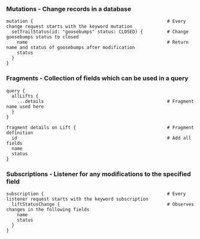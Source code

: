 ### Mutations - Change records in a database
    mutation {                                                  # Every change request starts with the keyword mutation
      setTrailStatus(id: "goosebumps" status: CLOSED) {         # Change goosebumps status to closed
        name                                                    # Return name and status of goosebumps after modification
        status
      }
    }

### Fragments - Collection of fields which can be used in a query
    query {
      allLifts {
        ...details                                              # Fragment name used here
      }
    }

    fragment details on Lift {                                  # Fragment definition
      id                                                        # Add all fields
      name
      status
    }

### Subscriptions - Listener for any modifications to the specified field
    subscription {                                              # Every listener request starts with the keyword subscription
      liftStatusChange {                                        # Observes changes in the following fields
        name
        status
      }
    }